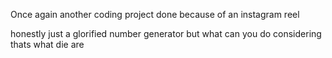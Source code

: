 Once again another coding project done because of an instagram reel

honestly just a glorified number generator but what can you do considering thats what die are
